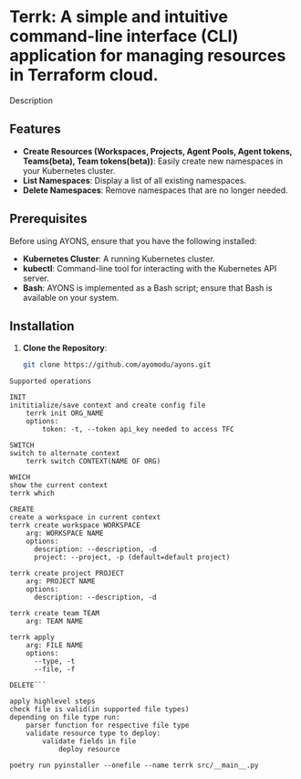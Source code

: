 
# Terrk: A simple and intuitive command-line interface (CLI) application for managing resources in Terraform cloud.

Description

## Features

- **Create Resources (Workspaces, Projects, Agent Pools, Agent tokens, Teams(beta), Team tokens(beta))**: Easily create new namespaces in your Kubernetes cluster.
- **List Namespaces**: Display a list of all existing namespaces.
- **Delete Namespaces**: Remove namespaces that are no longer needed.

## Prerequisites

Before using AYONS, ensure that you have the following installed:

- **Kubernetes Cluster**: A running Kubernetes cluster.
- **kubectl**: Command-line tool for interacting with the Kubernetes API server.
- **Bash**: AYONS is implemented as a Bash script; ensure that Bash is available on your system.

## Installation

1. **Clone the Repository**:

   ```bash
   git clone https://github.com/ayomodu/ayons.git

```
Supported operations

INIT
inititialize/save context and create config file
    terrk init ORG_NAME
    options:
        token: -t, --token api_key needed to access TFC 

SWITCH
switch to alternate context
    terrk switch CONTEXT(NAME OF ORG)

WHICH
show the current context
terrk which

CREATE
create a workspace in current context
terrk create workspace WORKSPACE
    arg: WORKSPACE NAME
    options:
      description: --description, -d
      project: --project, -p (default=default project)

terrk create project PROJECT
    arg: PROJECT NAME
    options:
      description: --description, -d

terrk create team TEAM
    arg: TEAM NAME

terrk apply 
    arg: FILE NAME
    options:
      --type, -t
      --file, -f

DELETE```

apply highlevel steps
check file is valid(in supported file types)
depending on file type run:
    parser function for respective file type
    validate resource type to deploy:
        validate fields in file
            deploy resource

poetry run pyinstaller --onefile --name terrk src/__main__.py